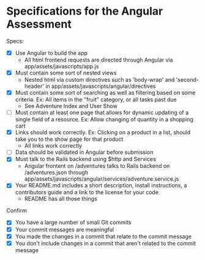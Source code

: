 # Specifications for the Angular Assessment

Specs:
- [x] Use Angular to build the app
  - All html frontend requests are directed through Angular via app/assets/javascripts/app.js
- [x] Must contain some sort of nested views
  - Nested html via custom directives such as 'body-wrap' and 'second-header' in app/assets/javascripts/angular/directives
- [x] Must contain some sort of searching as well as filtering based on some criteria. Ex: All items in the "fruit" category, or all tasks past due
  - See Adventure Index and User Show
- [ ] Must contain at least one page that allows for dynamic updating of a single field of a resource. Ex: Allow changing of quantity in a shopping cart
- [x] Links should work correctly. Ex: Clicking on a product in a list, should take you to the show page for that product
  - All links work correctly
- [ ] Data should be validated in Angular before submission
- [x] Must talk to the Rails backend using $http and Services
  - Angular frontent on /adventures talks to Rails backend on /adventures.json through app/assets/javascripts/angular/services/adventure.service.js
- [x] Your README.md includes a short description, install instructions, a contributors guide and a link to the license for your code
  - README has all those things

Confirm
- [x] You have a large number of small Git commits
- [x] Your commit messages are meaningful
- [x] You made the changes in a commit that relate to the commit message
- [x] You don't include changes in a commit that aren't related to the commit message